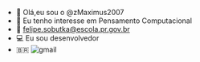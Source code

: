 - 👋 Olá,eu sou o @zMaximus2007
- 👀 Eu tenho interesse em Pensamento Computacional
- 📧 felipe.sobutka@escola.pr.gov.br
- 💻 Eu sou desenvolvedor
- 🇧🇷
 ![gmail](https://img.shields.io/badge/Gmail-D14836?style=for-the-badge&logo=gmail&logoColor=white)
<!---
zMaximus2007/zMaximus2007 is a ✨ special ✨ repository because its `README.md` (this file) appears on your GitHub profile.
You can click the Preview link to take a look at your changes.
--->
